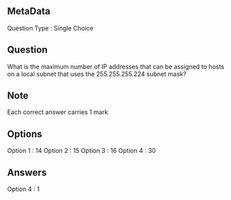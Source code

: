 ## MetaData
Question Type : Single Choice

## Question
What is the maximum number of IP addresses that can be assigned to hosts on a local subnet 
that uses the 255.255.255.224 subnet mask?

## Note
Each correct answer carries 1 mark

## Options
Option 1 : 14
Option 2 : 15
Option 3 : 16
Option 4 : 30

## Answers
Option 4 : 1
